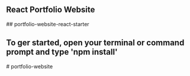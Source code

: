 ## React Portfolio Website 
##   p o r t f o l i o - w e b s i t e - r e a c t - s t a r t e r 

## To ger started, open your terminal or command prompt and type 'npm install'
 
 
#   p o r t f o l i o - w e b s i t e  
 